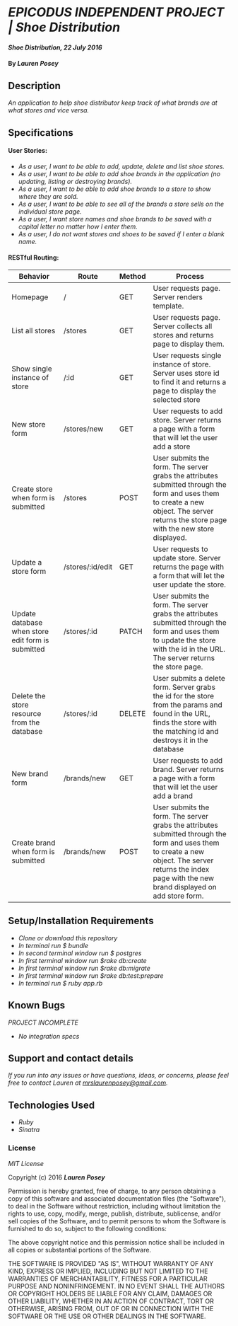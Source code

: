 # _EPICODUS INDEPENDENT PROJECT | Shoe Distribution_

#### _Shoe Distribution, 22 July 2016_

#### By _**Lauren Posey**_

## Description

_An application to help shoe distributor keep track of what brands are at what stores and vice versa._

## Specifications
#### User Stories:
* _As a user, I want to be able to add, update, delete and list shoe stores._
* _As a user, I want to be able to add shoe brands in the application (no updating, listing or destroying  brands)._
* _As a user, I want to be able to add shoe brands to a store to show where they are sold._
* _As a user, I want to be able to see all of the brands a store sells on the individual store page._
* _As a user, I want store names and shoe brands to be saved with a capital letter no matter how I enter them._
* _As a user, I do not want stores and shoes to be saved if I enter a blank name._

#### RESTful Routing:

Behavior  | Route | Method | Process
------------- | ------------- | ------------- | -------------
Homepage | / | GET | User requests page. Server renders template.
List all stores | /stores | GET | User requests page. Server collects all stores and returns page to display them.
Show single instance of store| /:id | GET | User requests single instance of store. Server uses store id to find it and returns a page to display the selected store
New store form | /stores/new | GET | User requests to add store. Server returns a page with a form that will let the user add a store
Create store when form is submitted | /stores | POST | User submits the form. The server grabs the attributes submitted through the form and uses them to create a new object. The server returns the store page with the new store displayed.
Update a store form | /stores/:id/edit | GET | User requests to update store. Server returns the page with a form that will let the user update the store.
Update database when store edit form is submitted | /stores/:id | PATCH | User submits the form. The server grabs the attributes submitted through the form and uses them to update the store with the id in the URL. The server returns the store page.
Delete the store resource from the database | /stores/:id | DELETE | User submits a delete form. Server grabs the id for the store from the params and found in the URL, finds the store with the matching id and destroys it in the database
New brand form | /brands/new | GET | User requests to add brand. Server returns a page with a form that will let the user add a brand
Create brand when form is submitted | /brands/new | POST | User submits the form. The server grabs the attributes submitted through the form and uses them to create a new object. The server returns the index page with the new brand displayed on add store form.

## Setup/Installation Requirements

* _Clone or download this repository_
* _In terminal run $ bundle_
* _In second terminal window run $ postgres_
* _In first terminal window run $rake db:create_
* _In first terminal window run $rake db:migrate_
* _In first terminal window run $rake db:test:prepare_
* _In terminal run $ ruby app.rb_

## Known Bugs
_PROJECT INCOMPLETE_

* _No integration specs_


## Support and contact details

_If you run into any issues or have questions, ideas, or concerns, please feel free to contact Lauren at <a href="mailto:mrslaurenposey@gmail.com">mrslaurenposey@gmail.com</a>._

## Technologies Used

* _Ruby_
* _Sinatra_

### License

*MIT License*

Copyright (c) 2016 **_Lauren Posey_**

Permission is hereby granted, free of charge, to any person obtaining a copy of this software and associated documentation files (the "Software"), to deal in the Software without restriction, including without limitation the rights to use, copy, modify, merge, publish, distribute, sublicense, and/or sell copies of the Software, and to permit persons to whom the Software is furnished to do so, subject to the following conditions:

The above copyright notice and this permission notice shall be included in all copies or substantial portions of the Software.

THE SOFTWARE IS PROVIDED "AS IS", WITHOUT WARRANTY OF ANY KIND, EXPRESS OR IMPLIED, INCLUDING BUT NOT LIMITED TO THE WARRANTIES OF MERCHANTABILITY, FITNESS FOR A PARTICULAR PURPOSE AND NONINFRINGEMENT. IN NO EVENT SHALL THE AUTHORS OR COPYRIGHT HOLDERS BE LIABLE FOR ANY CLAIM, DAMAGES OR OTHER LIABILITY, WHETHER IN AN ACTION OF CONTRACT, TORT OR OTHERWISE, ARISING FROM, OUT OF OR IN CONNECTION WITH THE SOFTWARE OR THE USE OR OTHER DEALINGS IN THE SOFTWARE.
